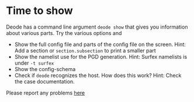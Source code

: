 # Time to show

Deode has a command line argument `deode show` that gives you information about various parts. Try the various options and

 * Show the full config file and parts of the config file on the screen. Hint: Add a section or `section.subsection` to print a smaller part
 * Show the namelist use for the PGD generation. Hint: Surfex namelists is under `-t surfex`
 * Show the config-schema
 * Check if `deode` recognizes the host. How does this work? Hint: Check the case documentation.

Please report any problems [here](https://github.com/destination-earth-digital-twins/DE330_Training_2024/issues)
